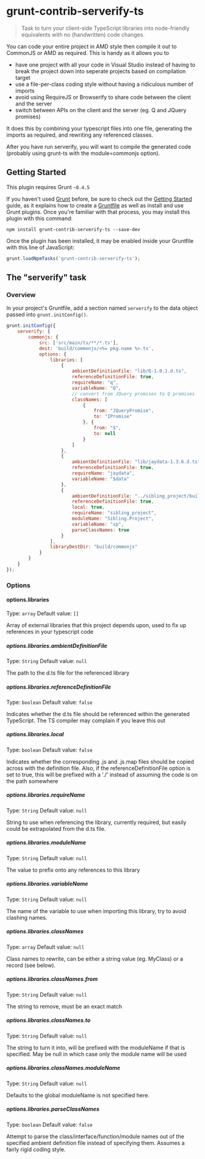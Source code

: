 # grunt-contrib-serverify-ts

> Task to turn your client-side TypeScript libraries into node-friendly equivalents with no (handwritten) code changes.

You can code your entire project in AMD style then compile it out to CommonJS or AMD as required. This is handy as it allows you to
  * have one project with all your code in Visual Studio instead of having to break the project down into seperate projects based on compilation target
  * use a file-per-class coding style without having a ridiculous number of imports
  * avoid using RequireJS or Browserify to share code between the client and the server
  * switch between APIs on the client and the server (eg. Q and JQuery promises)

It does this by combining your typescript files into one file, generating the imports as required, and rewriting any referenced classes.

After you have run serverify, you will want to compile the generated code (probably using grunt-ts with the module=commonjs option).

## Getting Started
This plugin requires Grunt `~0.4.5`

If you haven't used [Grunt](http://gruntjs.com/) before, be sure to check out the [Getting Started](http://gruntjs.com/getting-started) guide, as it explains how to create a [Gruntfile](http://gruntjs.com/sample-gruntfile) as well as install and use Grunt plugins. Once you're familiar with that process, you may install this plugin with this command:

```shell
npm install grunt-contrib-serverify-ts --save-dev
```

Once the plugin has been installed, it may be enabled inside your Gruntfile with this line of JavaScript:

```js
grunt.loadNpmTasks('grunt-contrib-serverify-ts');
```

## The "serverify" task

### Overview
In your project's Gruntfile, add a section named `serverify` to the data object passed into `grunt.initConfig()`.

```js
grunt.initConfig({
    serverify: {
        commonjs: {
            src: ['src/main/ts/**/*.ts'],
            dest: 'build/commonjs/<%= pkg.name %>.ts',
            options: {
                libraries: [
                    {
                        ambientDefinitionFile: "lib/Q-1.0.1.d.ts",
                        referenceDefinitionFile: true,
                        requireName: "q",
                        variableName: "Q",
                        // convert from JQuery promises to Q promises
                        classNames: [
                            {
                                from: "JQueryPromise",
                                to: "IPromise"
                            }, {
                                from: "$",
                                to: null
                            }
                        ]
                    },
                    {
                        ambientDefinitionFile: "lib/jaydata-1.3.6.d.ts",
                        referenceDefinitionFile: true,
                        requireName: "jaydata",
                        variableName: "$data"
                    },
                    {
                        ambientDefinitionFile: "../sibling_project/build/commonjs/sibling_project.data.d.ts",
                        referenceDefinitionFile: true,
                        local: true,
                        requireName: "sibling_project",
                        moduleName: "Sibling.Project",
                        variableName: "sp",
                        parseClassNames: true
                    }
                ],
                libraryDestDir: "build/commonjs"
            }
        }
    }
});
```

### Options

#### options.libraries
Type: `array`
Default value: `[]`

Array of external libraries that this project depends upon, used to fix up references in your typescript code

##### options.libraries.ambientDefinitionFile
Type: `String`
Default value: `null`

The path to the d.ts file for the referenced library

##### options.libraries.referenceDefinitionFile
Type: `boolean`
Default value: `false`

Indicates whether the d.ts file should be referenced within the generated TypeScript. The TS compiler may complain if
you leave this out

##### options.libraries.local
Type: `boolean`
Default value: `false`

Indicates whether the corresponding .js and .js.map files should be copied across with the definition file. Also, if
the referenceDefinitionFile option is set to true, this will be prefixed with a './' instead of assuming the code is
on the path somewhere

##### options.libraries.requireName
Type: `String`
Default value: `null`

String to use when referencing the library, currently required, but easily could be extrapolated from the d.ts file.

##### options.libraries.moduleName
Type: `String`
Default value: `null`

The value to prefix onto any references to this library

##### options.libraries.variableName
Type: `String`
Default value: `null`

The name of the variable to use when importing this library, try to avoid clashing names.

##### options.libraries.classNames
Type: `array`
Default value: `null`

Class names to rewrite, can be either a string value (eg. MyClass) or a record (see below).

##### options.libraries.classNames.from

Type: `String`
Default value: `null`

The string to remove, must be an exact match

##### options.libraries.classNames.to

Type: `String`
Default value: `null`

The string to turn it into, will be prefixed with the moduleName if that is specified. May be null in which case only the module name will be used

##### options.libraries.classNames.moduleName

Type: `String`
Default value: `null`

Defaults to the global moduleName is not specified here.

##### options.libraries.parseClassNames
Type: `boolean`
Default value: `false`

Attempt to parse the class/interface/function/module names out of the specified ambient definition file instead of specifying them. Assumes
a fairly rigid coding style.